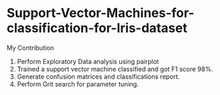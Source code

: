 # Support-Vector-Machines-for-classification-for-Iris-dataset


My Contribution 

1.  Perform Exploratory Data analysis using pairplot
2.  Trained a support vector machine classified and got F1 score 98%.
3.  Generate confusion matrices and classifications report.
4.  Perform Grit search for parameter tuning.
